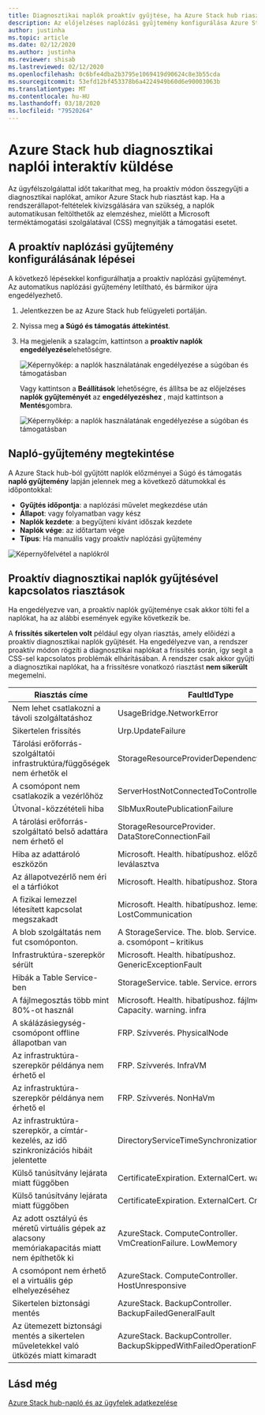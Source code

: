 ```yaml
---
title: Diagnosztikai naplók proaktív gyűjtése, ha Azure Stack hub riasztást kap
description: Az előjelzéses naplózási gyűjtemény konfigurálása Azure Stack hub Súgó és támogatás szolgáltatásában.
author: justinha
ms.topic: article
ms.date: 02/12/2020
ms.author: justinha
ms.reviewer: shisab
ms.lastreviewed: 02/12/2020
ms.openlocfilehash: 0c6bfe4dba2b3795e1069419d90624c8e3b55cda
ms.sourcegitcommit: 53efd12bf453378b6a4224949b60d6e90003063b
ms.translationtype: MT
ms.contentlocale: hu-HU
ms.lasthandoff: 03/18/2020
ms.locfileid: "79520264"
---
```

# <a name="send-azure-stack-hub-diagnostic-logs-proactively"></a>Azure Stack hub diagnosztikai naplói interaktív küldése

Az ügyfélszolgálattal időt takaríthat meg, ha proaktív módon összegyűjti a diagnosztikai naplókat, amikor Azure Stack hub riasztást kap.
Ha a rendszerállapot-feltételek kivizsgálására van szükség, a naplók automatikusan feltölthetők az elemzéshez, mielőtt a Microsoft terméktámogatási szolgálatával (CSS) megnyitják a támogatási esetet. 

## <a name="steps-to-configure-proactive-log-collection"></a>A proaktív naplózási gyűjtemény konfigurálásának lépései

A következő lépésekkel konfigurálhatja a proaktív naplózási gyűjteményt. Az automatikus naplózási gyűjtemény letiltható, és bármikor újra engedélyezhető.  

1. Jelentkezzen be az Azure Stack hub felügyeleti portálján.
1. Nyissa meg **a Súgó és támogatás áttekintést**.
1. Ha megjelenik a szalagcím, kattintson a **proaktív naplók engedélyezése**lehetőségre. 

   ![Képernyőkép: a naplók használatának engedélyezése a súgóban és támogatásban](media/azure-stack-help-and-support/banner-enable-automatic-log-collection.png)


   Vagy kattintson a **Beállítások** lehetőségre, és állítsa be az előjelzéses **naplók gyűjteményét** az **engedélyezéshez** , majd kattintson a **Mentés**gombra.

   ![Képernyőkép: a naplók használatának engedélyezése a súgóban és támogatásban](media/azure-stack-help-and-support/settings-enable-automatic-log-collection.png)


## <a name="view-log-collection"></a>Napló-gyűjtemény megtekintése

A Azure Stack hub-ból gyűjtött naplók előzményei a Súgó és támogatás **napló gyűjtemény** lapján jelennek meg a következő dátumokkal és időpontokkal:

- **Gyűjtés időpontja**: a naplózási művelet megkezdése után
- **Állapot**: vagy folyamatban vagy kész
- **Naplók kezdete**: a begyűjteni kívánt időszak kezdete
- **Naplók vége**: az időtartam vége
- **Típus**: Ha manuális vagy proaktív naplózási gyűjtemény 


![Képernyőfelvétel a naplókról](media/azure-stack-help-and-support/azure-stack-log-collection.png)


## <a name="proactive-diagnostic-log-collection-alerts"></a>Proaktív diagnosztikai naplók gyűjtésével kapcsolatos riasztások 

Ha engedélyezve van, a proaktív naplók gyűjteménye csak akkor tölti fel a naplókat, ha az alábbi események egyike következik be. 

A **frissítés sikertelen volt** például egy olyan riasztás, amely előidézi a proaktív diagnosztikai naplók gyűjtését. Ha engedélyezve van, a rendszer proaktív módon rögzíti a diagnosztikai naplókat a frissítés során, így segít a CSS-sel kapcsolatos problémák elhárításában. A rendszer csak akkor gyűjti a diagnosztikai naplókat, ha a frissítésre vonatkozó riasztást **nem sikerült** megemelni. 

|Riasztás címe  | FaultIdType|    
|-------------|------------|
|Nem lehet csatlakozni a távoli szolgáltatáshoz |  UsageBridge.NetworkError|
|Sikertelen frissítés |    Urp.UpdateFailure   |          
|Tárolási erőforrás-szolgáltatói infrastruktúra/függőségek nem érhetők el |  StorageResourceProviderDependencyUnavailable     |     
|A csomópont nem csatlakozik a vezérlőhöz|  ServerHostNotConnectedToController   |     
|Útvonal-közzétételi hiba |    SlbMuxRoutePublicationFailure | 
|A tárolási erőforrás-szolgáltató belső adattára nem érhető el |    StorageResourceProvider. DataStoreConnectionFail     |       
|Hiba az adattároló eszközön | Microsoft. Health. hibatípushoz. előzőtől. leválasztva   |      
|Az állapotvezérlő nem éri el a tárfiókot | Microsoft. Health. hibatípushoz. StorageError |    
|A fizikai lemezzel létesített kapcsolat megszakadt |    Microsoft. Health. hibatípushoz. lemez. LostCommunication    |    
|A blob szolgáltatás nem fut csomóponton. | A StorageService. The. blob. Service. nem fut. on. a. csomópont – kritikus | 
|Infrastruktúra-szerepkör sérült |    Microsoft. Health. hibatípushoz. GenericExceptionFault |        
|Hibák a Table Service-ben | StorageService. table. Service. errors – kritikus |              
|A fájlmegosztás több mint 80%-ot használ |    Microsoft. Health. hibatípushoz. fájlmegosztás. Capacity. warning. infra |       
|A skálázásiegység-csomópont offline állapotban van | FRP. Szívverés. PhysicalNode |  
|Az infrastruktúra-szerepkör példánya nem érhető el | FRP. Szívverés. InfraVM   |    
|Az infrastruktúra-szerepkör példánya nem érhető el  |    FRP. Szívverés. NonHaVm     |        
|Az infrastruktúra-szerepkör, a címtár-kezelés, az idő szinkronizációs hibáit jelentette |  DirectoryServiceTimeSynchronizationError |     
|Külső tanúsítvány lejárata miatt függőben |  CertificateExpiration. ExternalCert. warning |
|Külső tanúsítvány lejárata miatt függőben |  CertificateExpiration. ExternalCert. Critical |
|Az adott osztályú és méretű virtuális gépek az alacsony memóriakapacitás miatt nem építhetők ki |  AzureStack. ComputeController. VmCreationFailure. LowMemory |
|A csomópont nem érhető el a virtuális gép elhelyezéséhez |  AzureStack. ComputeController. HostUnresponsive | 
|Sikertelen biztonsági mentés  | AzureStack. BackupController. BackupFailedGeneralFault |    
|Az ütemezett biztonsági mentés a sikertelen műveletekkel való ütközés miatt kimaradt  | AzureStack. BackupController. BackupSkippedWithFailedOperationFault |   


## <a name="see-also"></a>Lásd még

[Azure Stack hub-napló és az ügyfelek adatkezelése](azure-stack-data-collection.md)





